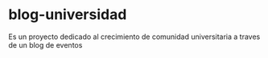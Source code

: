 # blog-universidad
Es un proyecto dedicado al crecimiento de comunidad universitaria a traves de un blog de eventos
